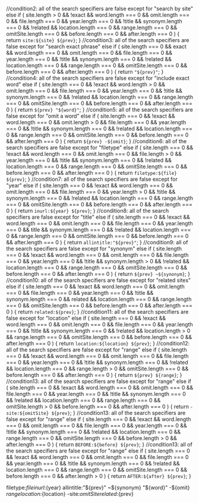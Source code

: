 //condition2: all of the search specifiers are false except for "search by site"
else if (
site.length > 0 &&
!exact &&
word.length === 0 &&
omit.length === 0 &&
file.length === 0 &&
year.length === 0 &&
!title &&
synonym.length === 0 &&
!related &&
location.length === 0 &&
range.length === 0 &&
omitSite.length === 0 &&
before.length === 0 &&
after.length === 0
) {
return `site:${site} ${prev}`;
}
//condition3: all of the search specifiers are false except for "search exact phrase"
else if (
site.length === 0 &&
exact &&
word.length === 0 &&
omit.length === 0 &&
file.length === 0 &&
year.length === 0 &&
!title &&
synonym.length === 0 &&
!related &&
location.length === 0 &&
range.length === 0 &&
omitSite.length === 0 &&
before.length === 0 &&
after.length === 0
) {
return `"${prev}"`;
}
//condition4: all of the search specifiers are false except for "include exact word"
else if (
site.length === 0 &&
!exact &&
word.length > 0 &&
omit.length === 0 &&
file.length === 0 &&
year.length === 0 &&
!title &&
synonym.length === 0 &&
!related &&
location.length === 0 &&
range.length === 0 &&
omitSite.length === 0 &&
before.length === 0 &&
after.length === 0
) {
return `${prev} "${word}"`;
}
//condition5: all of the search specifiers are false except for "omit a word"
else if (
site.length === 0 &&
!exact &&
word.length === 0 &&
omit.length > 0 &&
file.length === 0 &&
year.length === 0 &&
!title &&
synonym.length === 0 &&
!related &&
location.length === 0 &&
range.length === 0 &&
omitSite.length === 0 &&
before.length === 0 &&
after.length === 0
) {
return `${prev} -${omit}`;
}
//condition6: all of the search specifiers are false except for "filetype"
else if (
site.length === 0 &&
!exact &&
word.length === 0 &&
omit.length === 0 &&
file.length > 0 &&
year.length === 0 &&
!title &&
synonym.length === 0 &&
!related &&
location.length === 0 &&
range.length === 0 &&
omitSite.length === 0 &&
before.length === 0 &&
after.length === 0
) {
return `filetype:${file} ${prev}`;
}
//condition7: all of the search specifiers are false except for "year"
else if (
site.length === 0 &&
!exact &&
word.length === 0 &&
omit.length === 0 &&
file.length === 0 &&
year.length > 0 &&
!title &&
synonym.length === 0 &&
!related &&
location.length === 0 &&
range.length === 0 &&
omitSite.length === 0 &&
before.length === 0 &&
after.length === 0
) {
return `inurl:${year} ${prev}`;
}
//condition8: all of the search specifiers are false except for "title"
else if (
site.length === 0 &&
!exact &&
word.length === 0 &&
omit.length === 0 &&
file.length === 0 &&
year.length === 0 &&
title &&
synonym.length === 0 &&
!related &&
location.length === 0 &&
range.length === 0 &&
omitSite.length === 0 &&
before.length === 0 &&
after.length === 0
) {
return `allintitle:"${prev}"`;
}
//condition9: all of the search specifiers are false except for "synonym"
else if (
site.length === 0 &&
!exact &&
word.length === 0 &&
omit.length === 0 &&
file.length === 0 &&
year.length === 0 &&
!title &&
synonym.length > 0 &&
!related &&
location.length === 0 &&
range.length === 0 &&
omitSite.length === 0 &&
before.length === 0 &&
after.length === 0
) {
return `${prev} ~${synonym}`;
}
//condition10: all of the search specifiers are false except for "related sites"
else if (
site.length === 0 &&
!exact &&
word.length === 0 &&
omit.length === 0 &&
file.length === 0 &&
year.length === 0 &&
!title &&
synonym.length === 0 &&
related &&
location.length === 0 &&
range.length === 0 &&
omitSite.length === 0 &&
before.length === 0 &&
after.length === 0
) {
return `related:${prev}`;
}
//condition11: all of the search specifiers are false except for "location"
else if (
site.length === 0 &&
!exact &&
word.length === 0 &&
omit.length === 0 &&
file.length === 0 &&
year.length === 0 &&
!title &&
synonym.length === 0 &&
!related &&
location.length > 0 &&
range.length === 0 &&
omitSite.length === 0 &&
before.length === 0 &&
after.length === 0
) {
return `location:${location} ${prev}`;
}
//condition12: all of the search specifiers are false except for "range"
else if (
site.length === 0 &&
!exact &&
word.length === 0 &&
omit.length === 0 &&
file.length === 0 &&
year.length === 0 &&
!title &&
synonym.length === 0 &&
!related &&
location.length === 0 &&
range.length > 0 &&
omitSite.length === 0 &&
before.length === 0 &&
after.length === 0
) {
return `${prev} ${range}`;
}
//condition13: all of the search specifiers are false except for "range"
else if (
site.length === 0 &&
!exact &&
word.length === 0 &&
omit.length === 0 &&
file.length === 0 &&
year.length === 0 &&
!title &&
synonym.length === 0 &&
!related &&
location.length === 0 &&
range.length === 0 &&
omitSite.length > 0 &&
before.length === 0 &&
after.length === 0
) {
return `-site:${omitSite} ${prev}`;
}
//condition13: all of the search specifiers are false except for "range"
else if (
site.length === 0 &&
!exact &&
word.length === 0 &&
omit.length === 0 &&
file.length === 0 &&
year.length === 0 &&
!title &&
synonym.length === 0 &&
!related &&
location.length === 0 &&
range.length === 0 &&
omitSite.length === 0 &&
before.length > 0 &&
after.length === 0
) {
return `BEFORE:${before} ${prev}`;
}
//condition13: all of the search specifiers are false except for "range"
else if (
site.length === 0 &&
!exact &&
word.length === 0 &&
omit.length === 0 &&
file.length === 0 &&
year.length === 0 &&
!title &&
synonym.length === 0 &&
!related &&
location.length === 0 &&
range.length === 0 &&
omitSite.length === 0 &&
before.length === 0 &&
after.length > 0
) {
return `AFTER:${after} ${prev}`;
}

filetype:${file} inurl:${year} allintitle:"${prev}" ~${synonym} "${word}" -${omit} ${range} location:${location} -site:${omitSite} related:${prev}
